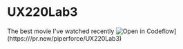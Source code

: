 # UX220Lab3
The best movie I've watched recently
![Open in Codeflow](https://developer.stackblitz.com/img/open_in_codeflow.svg)](https:///pr.new/piperforce/UX220Lab3)
